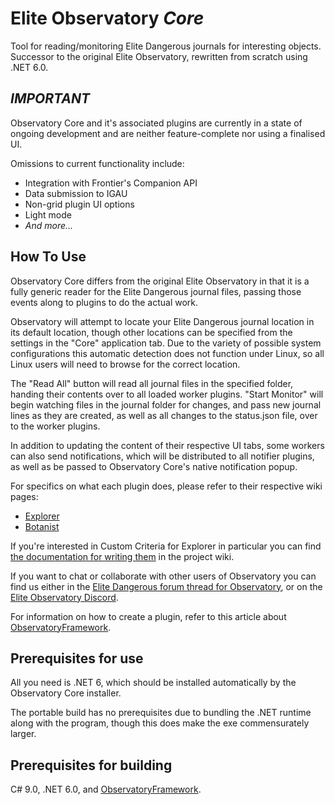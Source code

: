# Elite Observatory *Core*
Tool for reading/monitoring Elite Dangerous journals for interesting objects. Successor to the original Elite Observatory, rewritten from scratch using .NET 6.0.

## *IMPORTANT*
Observatory Core and it's associated plugins are currently in a state of ongoing development and are neither feature-complete nor using a finalised UI.

Omissions to current functionality include:
* Integration with Frontier's Companion API
* Data submission to IGAU
* Non-grid plugin UI options
* Light mode
* *And more...*

## How To Use
Observatory Core differs from the original Elite Observatory in that it is a fully generic reader for the Elite Dangerous journal files, passing those events along to plugins to do the actual work.

Observatory will attempt to locate your Elite Dangerous journal location in its default location, though other locations can be specified from the settings in the "Core" application tab. Due to the variety of possible system configurations this automatic detection does not function under Linux, so all Linux users will need to browse for the correct location.

The "Read All" button will read all journal files in the specified folder, handing their contents over to all loaded worker plugins. "Start Monitor" will begin watching files in the journal folder for changes, and pass new journal lines as they are created, as well as all changes to the status.json file, over to the worker plugins.

In addition to updating the content of their respective UI tabs, some workers can also send notifications, which will be distributed to all notifier plugins, as well as be passed to Observatory Core's native notification popup.

For specifics on what each plugin does, please refer to their respective wiki pages:
* [Explorer](https://github.com/Xjph/ObservatoryCore/wiki/Explorer)
* [Botanist](https://github.com/Xjph/ObservatoryCore/wiki/Botanist)

If you're interested in Custom Criteria for Explorer in particular you can find [the documentation for writing them](https://github.com/Xjph/ObservatoryCore/wiki/Lua-Custom-Criteria) in the project wiki.

If you want to chat or collaborate with other users of Observatory you can find us either in the [Elite Dangerous forum thread for Observatory](https://forums.frontier.co.uk/threads/elite-observatory-search-your-journal-for-potentially-interesting-objects-or-notify-you-of-new-ones-on-the-fly-while-exploring.521544/), or on the [Elite Observatory Discord](https://discord.gg/RAFDHsY).

For information on how to create a plugin, refer to this article about [ObservatoryFramework](https://github.com/Xjph/ObservatoryCore/wiki/Framework).

## Prerequisites for use
All you need is .NET 6, which should be installed automatically by the Observatory Core installer.

The portable build has no prerequisites due to bundling the .NET runtime along with the program, though this does make the exe commensurately larger.

## Prerequisites for building
C# 9.0, .NET 6.0, and [ObservatoryFramework](https://github.com/Xjph/ObservatoryFramework).
